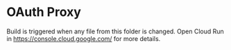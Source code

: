 # OAuth Proxy

Build is triggered when any file from this folder is changed. Open Cloud Run in https://console.cloud.google.com/ for more details.
